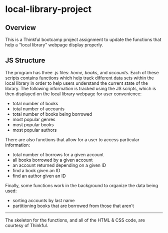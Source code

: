 # **local-library-project**

## **Overview**
This is a Thinkful bootcamp project assignment to update the functions that help a "local library" webpage display properly.

## **JS Structure**
The program has three .js files: *home*, *books*, and *accounts*. Each of these scripts contains functions which help track different data sets within the local library in order to help users understand the current state of the library.
The following information is tracked using the JS scripts, which is then displayed on the local library webpage for user convenience:
* total number of books
* total number of accounts
* total number of books being borrowed
* most popular genres
* most popular books
* most popular authors

There are also functions that allow for a user to access particular information:
* total number of borrows for a given account
* all books borrowed by a given account
* an account returned depending on a given ID
* find a book given an ID
* find an author given an ID

Finally, some functions work in the background to organize the data being used:
* sorting accounts by last name
* partitioning books that are borrowed from those that aren't

---
The skeleton for the functions, and all of the HTML & CSS code, are courtesy of Thinkful.








